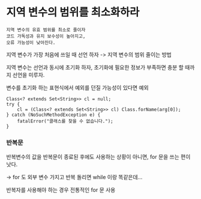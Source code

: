 #  지역 변수의 범위를 최소화하라

```
지역 변수의 유효 범위를 최소로 줄이자
코드 가독성과 유지 보수성이 높아지고,
오류 가능성이 낮아진다.
```

지역 변수가 가장 처음에 쓰일 때 선언 하자 -> 지역 변수의 범위 줄이는 방법

지역 변수는 선언과 동시에 초기화 하자, 초기화에 필요한 정보가 부족하면 충분 할 때까지 선언을 미루자.

변수를 초기화 하는 표현식에서 예외를 던질 가능성이 있다면 예외

```
Class<? extends Set<String>> cl = null;
try {
    cl = (Class<? extends Set<String>> cl) Class.forName(arg[0]);
} catch (NoSuchMethodException e) {
    fatalError("클래스를 찾을 수 없습니다.");
}
```

### 반복문

반복변수의 값을 반복문이 종료된 후에도 사용하는 상황이 아니면, for 문을 쓰는 편이 낫다.

-> for 도 외부 변수 가지고 반복 돌리면 while 이랑 똑같은데...

반복자를 사용해야 하는 경우 전통적인 for 문 사용


